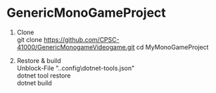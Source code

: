 # GenericMonoGameProject

1. Clone  
   git clone https://github.com/CPSC-41000/GenericMonogameVideogame.git
   cd MyMonoGameProject  

3. Restore & build   
   Unblock-File ".\.config\dotnet-tools.json"  
   dotnet tool restore  
   dotnet build  
